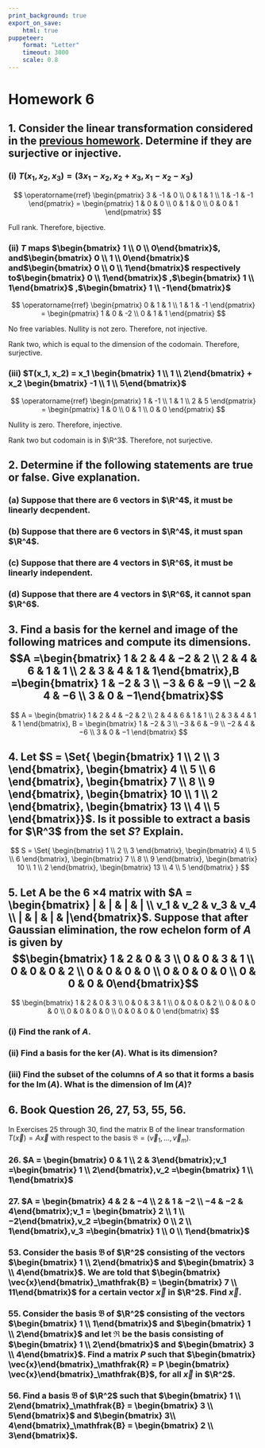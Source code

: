 ```yaml
---
print_background: true
export_on_save:
    html: true
puppeteer:
    format: "Letter"
    timeout: 3000
    scale: 0.8
---
```


# Homework 6

## 1. Consider the linear transformation considered in the [previous homework](hw3.html). Determine if they are surjective or injective.

### (i) $T(x_1, x_2, x_3) = (3x_1 - x_2, x_2 + x_3, x_1 - x_2 - x_3)$

$$
\operatorname{rref}
\begin{pmatrix}
    3 & -1 & 0 \\
    0 & 1 & 1 \\
    1 & -1 & -1
\end{pmatrix} =
\begin{pmatrix}
    1 & 0 & 0 \\
    0 & 1 & 0 \\
    0 & 0 & 1
\end{pmatrix}
$$

Full rank. Therefore, bijective.


### (ii) $T$ maps $\begin{bmatrix}    1 \\ 0 \\ 0\end{bmatrix}$, and$\begin{bmatrix}    0 \\ 1 \\ 0\end{bmatrix}$ and$\begin{bmatrix}    0 \\ 0 \\ 1\end{bmatrix}$ respectively to$\begin{bmatrix}    0 \\ 1\end{bmatrix}$ ,$\begin{bmatrix}    1 \\ 1\end{bmatrix}$ ,$\begin{bmatrix}    1 \\ -1\end{bmatrix}$

$$
\operatorname{rref}
\begin{pmatrix}
    0 & 1 & 1 \\
    1 & 1 & -1
\end{pmatrix} =
\begin{pmatrix}
    1 & 0 & -2 \\
    0 & 1 & 1
\end{pmatrix}
$$

No free variables. Nullity is not zero. Therefore, not injective.

Rank two, which is equal to the dimension of the codomain. Therefore, surjective.



### (iii) $T(x_1, x_2) = x_1 \begin{bmatrix}    1 \\ 1 \\ 2\end{bmatrix} + x_2 \begin{bmatrix}    -1 \\ 1 \\ 5\end{bmatrix}$

$$
\operatorname{rref}
\begin{pmatrix}
    1 & -1 \\
    1 & 1 \\
    2 & 5
\end{pmatrix} =
\begin{pmatrix}
    1 & 0 \\
    0 & 1 \\
    0 & 0
\end{pmatrix}
$$

Nullity is zero. Therefore, injective.

Rank two but codomain is in $\R^3$. Therefore, not surjective.

## 2. Determine if the following statements are true or false. Give explanation.

### (a) Suppose that there are 6 vectors in $\R^4$, it must be linearly decpendent.

### (b) Suppose that there are 6 vectors in $\R^4$, it must span $\R^4$.

### (c\) Suppose that there are 4 vectors in $\R^6$, it must be linearly independent.

### (d) Suppose that there are 4 vectors in $\R^6$, it cannot span $\R^6$.

## 3. Find a basis for the kernel and image of the following matrices and compute its dimensions. $$A =\begin{bmatrix}    1 & 2 & 4 & −2 & 2 \\    2 & 4 & 6 & 1 & 1 \\    2 & 3 & 4 & 1 & 1\end{bmatrix},B =\begin{bmatrix}    1 & −2 & 3 \\    −3 & 6 & −9 \\    −2 & 4 & −6 \\    3 & 0 & −1\end{bmatrix}$$

$$
A =
\begin{bmatrix}
    1 & 2 & 4 & −2 & 2 \\
    2 & 4 & 6 & 1 & 1 \\
    2 & 3 & 4 & 1 & 1
\end{bmatrix},
B =
\begin{bmatrix}
    1 & −2 & 3 \\
    −3 & 6 & −9 \\
    −2 & 4 & −6 \\
    3 & 0 & −1
\end{bmatrix}
$$


## 4. Let $S = \Set{    \begin{bmatrix}        1 \\ 2 \\ 3    \end{bmatrix},    \begin{bmatrix}        4 \\ 5 \\ 6    \end{bmatrix},    \begin{bmatrix}        7 \\ 8 \\ 9    \end{bmatrix},    \begin{bmatrix}        10 \\ 1 \\ 2    \end{bmatrix},    \begin{bmatrix}        13 \\ 4 \\ 5    \end{bmatrix}}$. Is it possible to extract a basis for $\R^3$ from the set $S$? Explain.


$$
S = \Set{
    \begin{bmatrix}
        1 \\ 2 \\ 3
    \end{bmatrix},
    \begin{bmatrix}
        4 \\ 5 \\ 6
    \end{bmatrix},
    \begin{bmatrix}
        7 \\ 8 \\ 9
    \end{bmatrix},
    \begin{bmatrix}
        10 \\ 1 \\ 2
    \end{bmatrix},
    \begin{bmatrix}
        13 \\ 4 \\ 5
    \end{bmatrix}
}
$$

## 5. Let A be the 6 ×4 matrix with $A = \begin{bmatrix}    | & | & | & | \\    v_1 & v_2 & v_3 & v_4 \\    | & | & | & |\end{bmatrix}$. Suppose that after Gaussian elimination, the row echelon form of $A$ is given by $$\begin{bmatrix}    1 & 2 & 0 & 3 \\    0 & 0 & 3 & 1 \\    0 & 0 & 0 & 2 \\    0 & 0 & 0 & 0 \\    0 & 0 & 0 & 0 \\    0 & 0 & 0 & 0\end{bmatrix}$$

$$
\begin{bmatrix}
    1 & 2 & 0 & 3 \\
    0 & 0 & 3 & 1 \\
    0 & 0 & 0 & 2 \\
    0 & 0 & 0 & 0 \\
    0 & 0 & 0 & 0 \\
    0 & 0 & 0 & 0
\end{bmatrix}
$$

### (i) Find the rank of $A$.
### (ii) Find a basis for the $\operatorname{ker}(A)$. What is its dimension?
### (iii) Find the subset of the columns of $A$ so that it forms a basis for the $\operatorname{Im}(A)$. What is the dimension of $\operatorname{Im}(A)$?


## 6. Book Question 26, 27, 53, 55, 56.

In Exercises 25 through 30, find the matrix B of the linear transformation $T(\vec{x})=A\vec{x}$ with respect to the basis $\mathfrak{B}=(\vec{v}_1,\ldots,\vec{v}_m)$.

### 26. $A = \begin{bmatrix}    0 & 1 \\    2 & 3\end{bmatrix};v_1 =\begin{bmatrix}    1 \\ 2\end{bmatrix},v_2 =\begin{bmatrix}    1 \\ 1\end{bmatrix}$

### 27. $A = \begin{bmatrix}    4 & 2 & −4 \\    2 & 1 & −2 \\    −4 & −2 & 4\end{bmatrix};v_1 = \begin{bmatrix}    2 \\ 1 \\ −2\end{bmatrix},v_2 =\begin{bmatrix}    0 \\ 2 \\ 1\end{bmatrix},v_3 =\begin{bmatrix}    1 \\ 0 \\ 1\end{bmatrix}$

### 53. Consider the basis $\mathfrak{B}$ of $\R^2$ consisting of the vectors $\begin{bmatrix}    1 \\ 2\end{bmatrix}$ and $\begin{bmatrix}    3 \\ 4\end{bmatrix}$. We are told that $\begin{bmatrix}    \vec{x}\end{bmatrix}_\mathfrak{B} = \begin{bmatrix}    7 \\ 11\end{bmatrix}$ for a certain vector $\vec{x}$ in $\R^2$. Find $\vec{x}$.

### 55. Consider the basis $\mathfrak{B}$ of $\R^2$ consisting of the vectors $\begin{bmatrix}    1 \\ 1\end{bmatrix}$ and $\begin{bmatrix}    1 \\ 2\end{bmatrix}$ and let $\mathfrak{R}$ be the basis consisting of $\begin{bmatrix}    1 \\ 2\end{bmatrix}$ and $\begin{bmatrix}    3 \\ 4\end{bmatrix}$. Find a matrix $P$ such that $\begin{bmatrix}    \vec{x}\end{bmatrix}_\mathfrak{R} = P \begin{bmatrix}    \vec{x}\end{bmatrix}_\mathfrak{B}$, for all $\vec{x}$ in $\R^2$.

### 56. Find a basis $\mathfrak{B}$ of $\R^2$ such that $\begin{bmatrix}    1 \\ 2\end{bmatrix}_\mathfrak{B} = \begin{bmatrix}    3 \\ 5\end{bmatrix}$ and $\begin{bmatrix}    3\\ 4\end{bmatrix}_\mathfrak{B} = \begin{bmatrix}    2 \\ 3\end{bmatrix}$.
